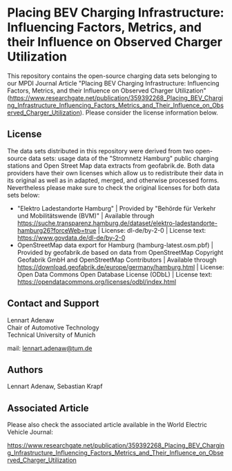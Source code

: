 # Placing BEV Charging Infrastructure: Influencing Factors, Metrics, and their Influence on Observed Charger Utilization

This repository contains the open-source charging data sets belonging to our MPDI Journal Article "Placing BEV Charging Infrastructure: Influencing Factors, Metrics, and their Influence on Observed Charger Utilization" (https://www.researchgate.net/publication/359392268_Placing_BEV_Charging_Infrastructure_Influencing_Factors_Metrics_and_Their_Influence_on_Observed_Charger_Utilization). 
Please consider the license information below.

## License

The data sets distributed in this repository were derived from two open-source data sets: usage data of the "Stromnetz Hamburg" public charging stations and Open Street Map data extracts from geofabrik.de.
Both data providers have their own licenses which allow us to redistribute their data in its original as well as in adapted, merged, and otherwise processed forms. Nevertheless please make sure to check the original licenses for both data sets below:

* "Elektro Ladestandorte Hamburg" | Provided by "Behörde für Verkehr und Mobilitätswende (BVM)" | Available through https://suche.transparenz.hamburg.de/dataset/elektro-ladestandorte-hamburg26?forceWeb=true | License: dl-de/by-2-0 | License text: https://www.govdata.de/dl-de/by-2-0
* OpenStreetMap data export for Hamburg (hamburg-latest.osm.pbf) | Provided by geofabrik.de based on data from OpenStreetMap Copyright Geofabrik GmbH and OpenStreetMap Contributors | Available through https://download.geofabrik.de/europe/germany/hamburg.html | License: Open Data Commons Open Database License (ODbL) | License text: https://opendatacommons.org/licenses/odbl/index.html 

## Contact and Support

Lennart Adenaw  
Chair of Automotive Technology  
Technical University of Munich  
  
mail: lennart.adenaw@tum.de

## Authors

Lennart Adenaw, Sebastian Krapf

## Associated Article

Please also check the associated article available in the World Electric Vehicle Journal:


https://www.researchgate.net/publication/359392268_Placing_BEV_Charging_Infrastructure_Influencing_Factors_Metrics_and_Their_Influence_on_Observed_Charger_Utilization

